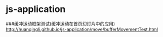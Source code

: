# js-application
###缓冲运动框架测试(缓冲运动在首页幻灯片中的应用)
http://huanqingli.github.io/js-application/move/bufferMovementTest.html
